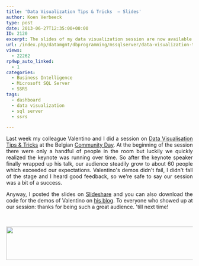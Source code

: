 ```yaml
---
title: 'Data Visualization Tips & Tricks  – Slides'
author: Koen Verbeeck
type: post
date: 2013-06-27T12:35:00+00:00
ID: 2120
excerpt: The slides of my data visualization session are now available for download.
url: /index.php/datamgmt/dbprogramming/mssqlserver/data-visualization-tips-tricks-slides/
views:
  - 22262
rp4wp_auto_linked:
  - 1
categories:
  - Business Intelligence
  - Microsoft SQL Server
  - SSRS
tags:
  - dashboard
  - data visualization
  - sql server
  - ssrs

---
```

<p style="text-align: justify;">
  Last week my colleague Valentino and I did a session on <a href="/index.php/DataMgmt/business-intelligence-1/data-visualization-tips-tricks">Data Visualisation Tips & Tricks</a> at the Belgian <a href="http://www.communityday.be/">Community Day</a>. At the beginning of the session there were only a handful of people in the room but luckily we quickly realized the keynote was running over time. So after the keynote speaker finally wrapped up his talk, our audience steadily grow to about 60 people which exceeded our expectations. Valentino's demos didn't fail, I didn't fall of the stage and I heard good feedback, so we're safe to say our session was a bit of a success.
</p>

<p style="text-align: justify;">
  Anyway, I posted the slides on <a href="http://www.slideshare.net/KoenVerbeeck/data-visualization-tips-tricks-23479927">Slideshare</a> and you can also download the code for the demos of Valentino on <a href="http://blog.hoegaerden.be/2013/06/21/community-day-data-visualization-tips-tricks-download/">his blog</a>. To everyone who showed up at our session: thanks for being such a great audience. 'till next time!
</p>

<p style="text-align: justify;">
   
</p>

<div class="image_block">
  <a href="/media/users/koenverbeeck/ComDayBe2013/long.png?mtime=1370952579"><img src="/wp-content/uploads/users/koenverbeeck/ComDayBe2013/long.png?mtime=1370952579" alt="" width="600" height="90" /></a>
</div>